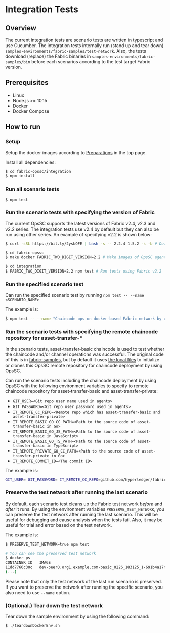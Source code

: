 # Integration Tests

## Overview

The current integration tests are scenario tests are written in typescript and use Cucumber.
The integration tests internally run (stand up and tear down) `samples-environments/fabric-samples/test-network`.
Also, the tests download (replace) the Fabric binaries in `samples-environments/fabric-samples/bin` before each scenarios according to the test target Fabric version.

## Prerequisites

- Linux
- Node.js >= 10.15
- Docker
- Docker Compose

## How to run

### Setup

Setup the docker images according to [Preparations](../README.md#preparations) in the top page.

Install all dependencies:

```bash
$ cd fabric-opssc/integration
$ npm install
```

### Run all scenario tests

```bash
$ npm test
```

### Run the scenario tests with specifying the version of Fabric

The current OpsSC supports the latest versions of Fabric v2.4, v2.3 and v2.2 series.
The integration tests use v2.4 by default but they can also be run using other series.
An example of specifying v2.2 is shown below:

```bash
$ curl -sSL https://bit.ly/2ysbOFE | bash -s -- 2.2.4 1.5.2 -s -b # Download Fabric images for v2.2

$ cd fabric-opssc
$ make docker FABRIC_TWO_DIGIT_VERSION=2.2 # Make images of OpsSC agent and API server for v2.2

$ cd integration
$ FABRIC_TWO_DIGIT_VERSION=2.2 npm test # Run tests using Fabric v2.2
```

### Run the specified scenario test

Can run the specified scenario test by running `npm test -- --name <SCENARIO_NAME>`

The example is:
```bash
$ npm test -- --name "Chaincode ops on docker-based Fabric network by using OpsSC"
```

### Run the scenario tests with specifying the remote chaincode repository for asset-transfer-*

In the scenario tests, asset-transfer-basic chaincode is used to test whether the chaincode and/or channel operations was successful.
The original code of this is in [fabric-samples](https://github.com/hyperledger/fabric-samples),
but by default it uses [the local files](../sample-environments/fabric-samples) to initialize
or clones this OpsSC remote repository for chaincode deployment by using OpsSC.

Can run the scenario tests including the chaincode deployment by using OpsSC with the following environment variables to specify to remote chaincode repository for asset-transfer-basic and asset-transfer-private:
- `GIT_USER=<Git repo user name used in agents>`
- `GIT_PASSWORD=<Git repo user password used in agents>`
- `IT_REMOTE_CC_REPO=<Remote repo which has asset-transfer-basic and asset-transfer-private>`
- `IT_REMOTE_BASIC_GO_CC_PATH=<Path to the source code of asset-transfer-basic in Go>`
- `IT_REMOTE_BASIC_GO_JS_PATH=<Path to the source code of asset-transfer-basic in JavaScript>`
- `IT_REMOTE_BASIC_GO_TS_PATH=<Path to the source code of asset-transfer-basic in TypeScript>`
- `IT_REMOTE_PRIVATE_GO_CC_PATH=<Path to the source code of asset-transfer-private in Go>`
- `IT_REMOTE_COMMIT_ID=<The commit ID>`

The example is:
```bash
GIT_USER= GIT_PASSWORD= IT_REMOTE_CC_REPO=github.com/hyperledger/fabric-samples IT_REMOTE_BASIC_GO_CC_PATH=asset-transfer-basic/chaincode-go IT_REMOTE_BASIC_JS_CC_PATH=asset-transfer-basic/chaincode-javascript IT_REMOTE_BASIC_TS_CC_PATH=asset-transfer-basic/chaincode-typescript IT_REMOTE_PRIVATE_GO_CC_PATH=asset-transfer-private/chaincode-go IT_REMOTE_COMMIT_ID=main npm test
```

### Preserve the test network after running the last scenario

By default, each scenario test cleans up the Fabric test network *before* and *after* it runs.
By using the environment variables `PRESERVE_TEST_NETWORK`, you can preserve the test network after running the last scenario.
This will be useful for debugging and cause analysis when the tests fail. Also, it may be useful for trial and error based on the test network.

The example is:
```bash
$ PRESERVE_TEST_NETWORK=true npm test

# You can see the preserved test network
$ docker ps
CONTAINER ID   IMAGE                                                                                                                                                                              COMMAND                  CREATED         STATUS         PORTS                              NAMES
11dd7766c30c   dev-peer0.org1.example.com-basic_0226_183125_1-691b4a17fec6ac6efb41da73b2882349145a2ab695723f398041e3c8b09ca151-179a17e1cc36054ef4d71369002e419c7c26d1e23ee3634c600971b9c20454ee   "chaincode -peer.add…"   2 minutes ago   Up 2 minutes                                      dev-peer0.org1.example.com-basic_0226_183125_1-691b4a17fec6ac6efb41da73b2882349145a2ab695723f398041e3c8b09ca151
(...)
```

Please note that only the test network of the last run scenario is preserved.
If you want to preserve the network after running the specific scenario, you also need to use `--name` option.

### (Optional.) Tear down the test network

Tear down the sample environment by using the following command:
```bash
$ ./teardownDockerEnv.sh
```
